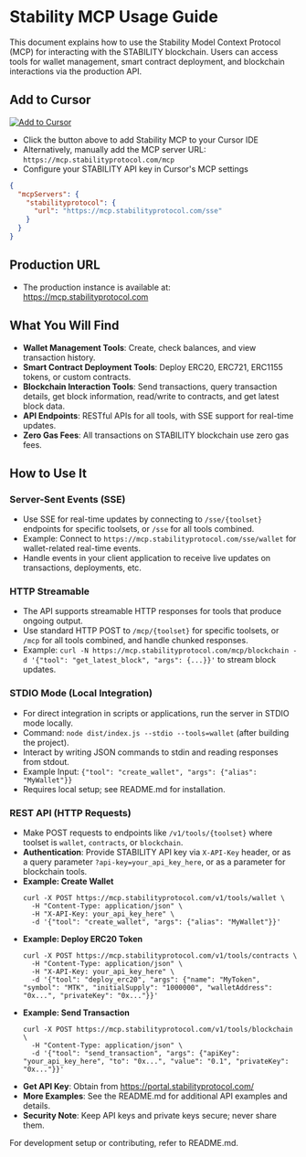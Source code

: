# Stability MCP Usage Guide

This document explains how to use the Stability Model Context Protocol (MCP) for interacting with the STABILITY blockchain. Users can access tools for wallet management, smart contract deployment, and blockchain interactions via the production API.

## Add to Cursor

[![Add to Cursor](https://camo.githubusercontent.com/07693c66afde8c9e20f2a324fdabd5064da6dc50f8482cca2d9290e7ad7c3204/68747470733a2f2f637572736f722e636f6d2f646565706c696e6b2f6d63702d696e7374616c6c2d6461726b2e737667)](https://cursor.com/install-mcp?name=stabilityprotocol&config=eyJ1cmwiOiJodHRwczovL21jcC5zdGFiaWxpdHlwcm90b2NvbC5jb20vc3NlIn0=)

- Click the button above to add Stability MCP to your Cursor IDE
- Alternatively, manually add the MCP server URL: `https://mcp.stabilityprotocol.com/mcp`
- Configure your STABILITY API key in Cursor's MCP settings

```json
{
  "mcpServers": {
    "stabilityprotocol": {
      "url": "https://mcp.stabilityprotocol.com/sse"
    }
  }
}
```

## Production URL

- The production instance is available at: https://mcp.stabilityprotocol.com

## What You Will Find

- **Wallet Management Tools**: Create, check balances, and view transaction history.
- **Smart Contract Deployment Tools**: Deploy ERC20, ERC721, ERC1155 tokens, or custom contracts.
- **Blockchain Interaction Tools**: Send transactions, query transaction details, get block information, read/write to contracts, and get latest block data.
- **API Endpoints**: RESTful APIs for all tools, with SSE support for real-time updates.
- **Zero Gas Fees**: All transactions on STABILITY blockchain use zero gas fees.

## How to Use It

### Server-Sent Events (SSE)

- Use SSE for real-time updates by connecting to `/sse/{toolset}` endpoints for specific toolsets, or `/sse` for all tools combined.
- Example: Connect to `https://mcp.stabilityprotocol.com/sse/wallet` for wallet-related real-time events.
- Handle events in your client application to receive live updates on transactions, deployments, etc.

### HTTP Streamable

- The API supports streamable HTTP responses for tools that produce ongoing output.
- Use standard HTTP POST to `/mcp/{toolset}` for specific toolsets, or `/mcp` for all tools combined, and handle chunked responses.
- Example: `curl -N https://mcp.stabilityprotocol.com/mcp/blockchain -d '{"tool": "get_latest_block", "args": {...}}'` to stream block updates.

### STDIO Mode (Local Integration)

- For direct integration in scripts or applications, run the server in STDIO mode locally.
- Command: `node dist/index.js --stdio --tools=wallet` (after building the project).
- Interact by writing JSON commands to stdin and reading responses from stdout.
- Example Input: `{"tool": "create_wallet", "args": {"alias": "MyWallet"}}`
- Requires local setup; see README.md for installation.

### REST API (HTTP Requests)

- Make POST requests to endpoints like `/v1/tools/{toolset}` where toolset is `wallet`, `contracts`, or `blockchain`.
- **Authentication**: Provide STABILITY API key via `X-API-Key` header, or as a query parameter `?api-key=your_api_key_here`, or as a parameter for blockchain tools.
- **Example: Create Wallet**
  ```
  curl -X POST https://mcp.stabilityprotocol.com/v1/tools/wallet \
    -H "Content-Type: application/json" \
    -H "X-API-Key: your_api_key_here" \
    -d '{"tool": "create_wallet", "args": {"alias": "MyWallet"}}'
  ```
- **Example: Deploy ERC20 Token**
  ```
  curl -X POST https://mcp.stabilityprotocol.com/v1/tools/contracts \
    -H "Content-Type: application/json" \
    -H "X-API-Key: your_api_key_here" \
    -d '{"tool": "deploy_erc20", "args": {"name": "MyToken", "symbol": "MTK", "initialSupply": "1000000", "walletAddress": "0x...", "privateKey": "0x..."}}'
  ```
- **Example: Send Transaction**
  ```
  curl -X POST https://mcp.stabilityprotocol.com/v1/tools/blockchain \
    -H "Content-Type: application/json" \
    -d '{"tool": "send_transaction", "args": {"apiKey": "your_api_key_here", "to": "0x...", "value": "0.1", "privateKey": "0x..."}}'
  ```
- **Get API Key**: Obtain from https://portal.stabilityprotocol.com/
- **More Examples**: See the README.md for additional API examples and details.
- **Security Note**: Keep API keys and private keys secure; never share them.

For development setup or contributing, refer to README.md.
